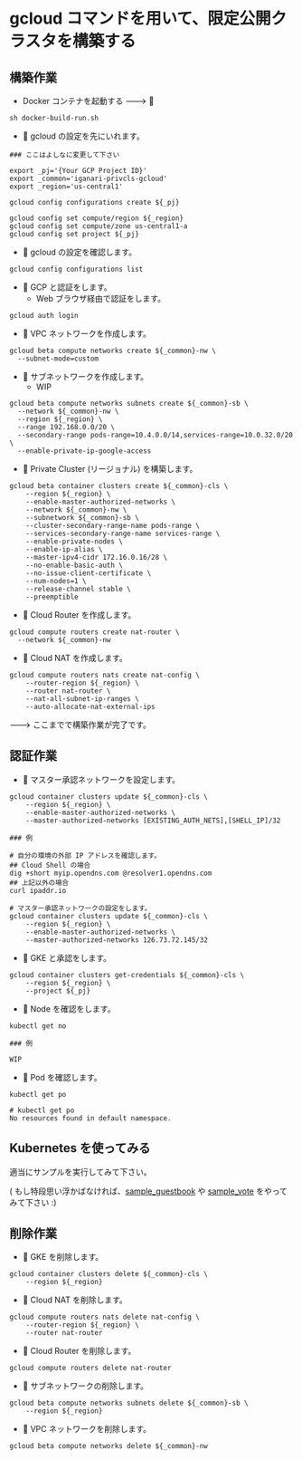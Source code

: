 # gcloud コマンドを用いて、限定公開クラスタを構築する

## 構築作業

+ Docker コンテナを起動する ---> :whale:

```
sh docker-build-run.sh
```

+ :whale: gcloud の設定を先にいれます。

```
### ここはよしなに変更して下さい

export _pj='{Your GCP Project ID}'
export _common='iganari-privcls-gcloud'
export _region='us-central1'
```

```
gcloud config configurations create ${_pj}

gcloud config set compute/region ${_region}
gcloud config set compute/zone us-central1-a
gcloud config set project ${_pj}
```

+ :whale: gcloud の設定を確認します。

```
gcloud config configurations list
```

+ :whale: GCP と認証をします。
  + Web ブラウザ経由で認証をします。

```
gcloud auth login
```

+ :whale: VPC ネットワークを作成します。

```
gcloud beta compute networks create ${_common}-nw \
  --subnet-mode=custom
```

+ :whale: サブネットワークを作成します。
  + WIP

```
gcloud beta compute networks subnets create ${_common}-sb \
  --network ${_common}-nw \
  --region ${_region} \
  --range 192.168.0.0/20 \
  --secondary-range pods-range=10.4.0.0/14,services-range=10.0.32.0/20 \
  --enable-private-ip-google-access
```

+ :whale: Private Cluster (リージョナル) を構築します。

```
gcloud beta container clusters create ${_common}-cls \
    --region ${_region} \
    --enable-master-authorized-networks \
    --network ${_common}-nw \
    --subnetwork ${_common}-sb \
    --cluster-secondary-range-name pods-range \
    --services-secondary-range-name services-range \
    --enable-private-nodes \
    --enable-ip-alias \
    --master-ipv4-cidr 172.16.0.16/28 \
    --no-enable-basic-auth \
    --no-issue-client-certificate \
    --num-nodes=1 \
    --release-channel stable \
    --preemptible
```

+ :whale: Cloud Router を作成します。

```
gcloud compute routers create nat-router \
  --network ${_common}-nw
```

+ :whale: Cloud NAT を作成します。

```
gcloud compute routers nats create nat-config \
    --router-region ${_region} \
    --router nat-router \
    --nat-all-subnet-ip-ranges \
    --auto-allocate-nat-external-ips
```

---> ここまでで構築作業が完了です。

## 認証作業

+ :whale: マスター承認ネットワークを設定します。

```
gcloud container clusters update ${_common}-cls \
    --region ${_region} \
    --enable-master-authorized-networks \
    --master-authorized-networks [EXISTING_AUTH_NETS],[SHELL_IP]/32
```
```
### 例

# 自分の環境の外部 IP アドレスを確認します。
## Cloud Shell の場合
dig +short myip.opendns.com @resolver1.opendns.com
## 上記以外の場合
curl ipaddr.io

# マスター承認ネットワークの設定をします。
gcloud container clusters update ${_common}-cls \
    --region ${_region} \
    --enable-master-authorized-networks \
    --master-authorized-networks 126.73.72.145/32
```

+ :whale: GKE と承認をします。

```
gcloud container clusters get-credentials ${_common}-cls \
    --region ${_region} \
    --project ${_pj}
```

+ :whale: Node を確認をします。

```
kubectl get no
```
```
### 例

WIP
```

+ :whale: Pod を確認します。

```
kubectl get po
```
```
# kubectl get po
No resources found in default namespace.
```


## Kubernetes を使ってみる

適当にサンプルを実行してみて下さい。

( もし特段思い浮かばなければ、[sample_guestbook](https://github.com/iganari/package-kubernetes/tree/master/sample_guestbook) や [sample_vote](https://github.com/iganari/package-kubernetes/tree/master/sample_vote) をやってみて下さい :)

## 削除作業

+ :whale: GKE を削除します。

```
gcloud container clusters delete ${_common}-cls \
    --region ${_region}
```

+ :whale: Cloud NAT を削除します。

```
gcloud compute routers nats delete nat-config \
    --router-region ${_region} \
    --router nat-router
```

+ :whale: Cloud Router を削除します。

```
gcloud compute routers delete nat-router
```

+ :whale: サブネットワークの削除します。

```
gcloud beta compute networks subnets delete ${_common}-sb \
    --region ${_region}
```

+ :whale: VPC ネットワークを削除します。

```
gcloud beta compute networks delete ${_common}-nw
```
